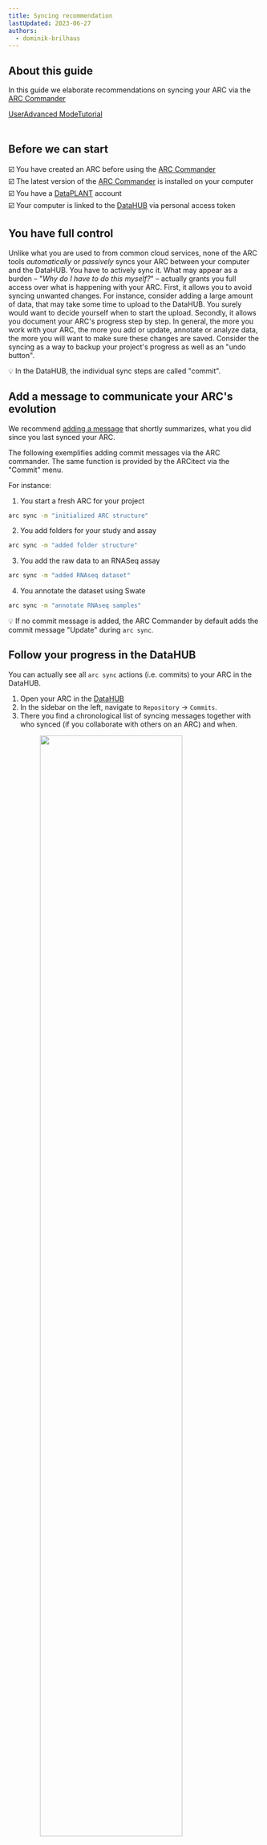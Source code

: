 ```yaml
---
title: Syncing recommendation
lastUpdated: 2023-06-27
authors:
  - dominik-brilhaus
---
```


## About this guide

In this guide we elaborate recommendations on syncing your ARC via the [ARC Commander](./../implementation/ArcCommander.html) 

<div style="padding-bottom: 20px">
    <a href="./index.html">
    <span class="badge-category">User</span><span class="badge-selected" id="badge-advanced">Advanced</span>
    <span class="badge-category">Mode</span><span class="badge-selected" id="badge-tutorial">Tutorial</span>    
    </a>
</div>

## Before we can start

☑️ You have created an ARC before using the [ARC Commander](./../implementation/ArcCommander.html)  
☑️ The latest version of the [ARC Commander](https://github.com/nfdi4plants/arcCommander/releases) is installed on your computer  
☑️ You have a [DataPLANT](https://register.nfdi4plants.org) account  
☑️ Your computer is linked to the [DataHUB](https://git.nfdi4plants.org) via personal access token

## You have full control

Unlike what you are used to from common cloud services, none of the ARC tools *automatically* or *passively* syncs your ARC between your computer and the DataHUB. You have to actively sync it. What may appear as a burden &ndash; "*Why do I have to do this myself?*" &ndash; actually grants you full access over what is happening with your ARC. First, it allows you to avoid syncing unwanted changes. For instance, consider adding a large amount of data, that may take some time to upload to the DataHUB. You surely would want to decide yourself when to start the upload. Secondly, it allows you document your ARC's progress step by step. In general, the more you work with your ARC, the more you add or update, annotate or analyze data, the more you will want to make sure these changes are saved. Consider the syncing as a way to backup your project's progress as well as an "undo button".

💡 In the DataHUB, the individual sync steps are called "commit".

## Add a message to communicate your ARC's evolution

We recommend [adding a message](./../ArcCommanderManual/arc_synchronization.html) that shortly summarizes, what you did since you last synced your ARC.

The following exemplifies adding commit messages via the ARC commander. The same function is provided by the ARCitect via the "Commit" menu.

For instance:

1. You start a fresh ARC for your project

```bash
arc sync -m "initialized ARC structure"
```

2. You add folders for your study and assay

```bash
arc sync -m "added folder structure"
```

3. You add the raw data to an RNASeq assay

```bash
arc sync -m "added RNAseq dataset"
```

4. You annotate the dataset using Swate 

```bash
arc sync -m "annotate RNAseq samples"
```

💡 If no commit message is added, the ARC Commander by default adds the commit message "Update" during `arc sync`. 

## Follow your progress in the DataHUB

You can actually see all `arc sync` actions (i.e. commits) to your ARC in the DataHUB.

1. Open your ARC in the [DataHUB](https://git.nfdi4plants.org/) 
2. In the sidebar on the left, navigate to `Repository` &rarr; `Commits`. 
3. There you find a chronological list of syncing messages together with who synced (if you collaborate with others on an ARC) and when.

<img src="./../img/datahub-commits.png" style="width:75%;display: block;margin-left: auto;margin-right: auto;">

## Undo latest changes

4. Click on the latest (i.e. uppermost) commit.
5. In the top-right corner select `Revert` from the drop-down menu `Options`. 

<img src="./../img/datahub-commits-revert01.png" style="width:75%;display: block;margin-left: auto;margin-right: auto;">

6. Un-check the box "Start a new merge request with these changes".
7. Click "Revert"

<img src="./../img/datahub-commits-revert02.png" style="width:55%;display: block;margin-left: auto;margin-right: auto;">

